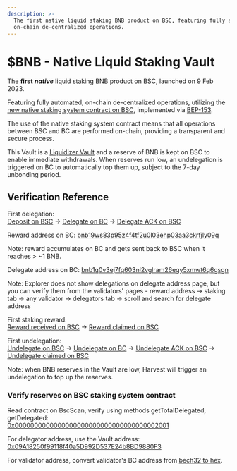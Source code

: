 ```yaml
---
description: >-
  The first native liquid staking BNB product on BSC, featuring fully automated,
  on-chain de-centralized operations.
---
```


# $BNB - Native Liquid Staking Vault

The **first** _**native**_ liquid staking BNB product on BSC, launched on 9 Feb 2023.

Featuring fully automated, on-chain de-centralized operations, utilizing the [new native staking system contract on BSC](https://bscscan.com/address/0x0000000000000000000000000000000000002001), implemented via [BEP-153](https://github.com/bnb-chain/BEPs/blob/master/BEP153.md).

The use of the native staking system contract means that all operations between BSC and BC are performed on-chain, providing a transparent and secure process.

This Vault is a [Liquidizer Vault](liquidizer-vaults.md) and a reserve of BNB is kept on BSC to enable immediate withdrawals. When reserves run low, an undelegation is triggered on BC to automatically top them up, subject to the 7-day unbonding period.

## Verification Reference

First delegation:\
[Deposit on BSC](https://bscscan.com/tx/0xd48b7205a0bed3945f166b59474b5d8e7f54431fac83d2676e17baa7f8c1b940#eventlog) -> [Delegate on BC](https://explorer.bnbchain.org/tx/80D6CFDF4535D4D6BC1DEC55BBE2A6577BF357767A8F34FE9DE3F79A25F4A420) -> [Delegate ACK on BSC](https://bscscan.com/tx/0x7ca0e0d5f73c32e0e120fbec4948c7b10da7fc9757f3b2b2d49dd320fa02a0a7#eventlog)

Reward address on BC: [bnb19ws83p95z4f4tf2u0l03ehp03aa3ckrfjly09q](https://explorer.bnbchain.org/address/bnb19ws83p95z4f4tf2u0l03ehp03aa3ckrfjly09q)

Note: reward accumulates on BC and gets sent back to BSC when it reaches > \~1 BNB.

Delegate address on BC: [bnb1q0v3ej7fq603nl2vglram26egy5xmwt6q6gsgn](https://explorer.bnbchain.org/address/bnb1q0v3ej7fq603nl2vglram26egy5xmwt6q6gsgn)

Note: Explorer does not show delegations on delegate address page, but you can verify them from the validators' pages - reward address -> staking tab -> any validator -> delegators tab -> scroll and search for delegate address

First staking reward:\
[Reward received on BSC](https://bscscan.com/tx/0xdb5b63de7fe3a09d0e7ddcc30cf85c3e6fc27c7ea2876ec32da29b1342e02e7a#eventlog) -> [Reward claimed on BSC](https://bscscan.com/tx/0x58e30595c5bfa3ada0a44e3fd4be89546d88cbab22695081fec27178c18ab29c#eventlog)

First undelegation:\
[Undelegate on BSC](https://bscscan.com/tx/0x1709118184022c18123ce9b27fc7c78d6a9157f19e2ce11e2609b71952fa6e13#eventlog) -> [Undelegate on BC](https://explorer.bnbchain.org/tx/AFE8976DAC8F8ECD1E99FB80EFE951DBEF85717564270C320CE92F93EAB2A87D) -> [Undelegate ACK on BSC](https://bscscan.com/tx/0x1cada1266e390be4f13a453d484e9f9fcdcb062e31139dc3f6552810fcc5c3d6#eventlog) -> [Undelegate claimed on BSC](https://bscscan.com/tx/0x45f64dfa52ce0e8877005a04b966dd19b0b35c7e427a0e3b55b7fa35f585207b#eventlog)

Note: when BNB reserves in the Vault are low, Harvest will trigger an undelegation to top up the reserves.

### Verify reserves on BSC staking system contract

Read contract on BscScan, verify using methods getTotalDelegated, getDelegated:\
[0x0000000000000000000000000000000000002001](https://bscscan.com/address/0x0000000000000000000000000000000000002001#readContract)

For delegator address, use the Vault address: [0x09A18250f99118f40a5D992D537E24b8BD9880F3](https://bscscan.com/address/0x09A18250f99118f40a5D992D537E24b8BD9880F3)

For validator address, convert validator's BC address from [bech32 to hex](https://slowli.github.io/bech32-buffer/).
